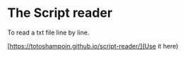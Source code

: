 # The Script reader

To read a txt file line by line.

[https://totoshampoin.github.io/script-reader/](Use it here)
